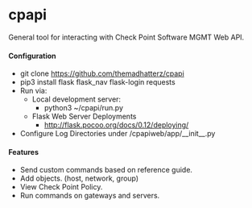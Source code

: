 # cpapi
General tool for interacting with Check Point Software MGMT Web API.

#### Configuration
* git clone https://github.com/themadhatterz/cpapi
* pip3 install flask flask_nav flask-login requests
* Run via:
	* Local development server:
		* python3 ~/cpapi/run.py
	* Flask Web Server Deployments
		* http://flask.pocoo.org/docs/0.12/deploying/
* Configure Log Directories under /cpapiweb/app/\_\_init\_\_.py

#### Features
* Send custom commands based on reference guide.
* Add objects. (host, network, group)
* View Check Point Policy.
* Run commands on gateways and servers.
